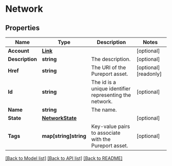 # Network

## Properties

Name | Type | Description | Notes
------------ | ------------- | ------------- | -------------
**Account** | [**Link**](Link.md) |  | [optional] 
**Description** | **string** | The description. | [optional] 
**Href** | **string** | The URI of the Pureport asset. | [optional] [readonly] 
**Id** | **string** | The id is a unique identifier representing the network. | [optional] 
**Name** | **string** | The name. | 
**State** | [**NetworkState**](NetworkState.md) |  | [optional] 
**Tags** | **map[string]string** | Key-value pairs to associate with the Pureport asset. | [optional] 

[[Back to Model list]](../README.md#documentation-for-models) [[Back to API list]](../README.md#documentation-for-api-endpoints) [[Back to README]](../README.md)


